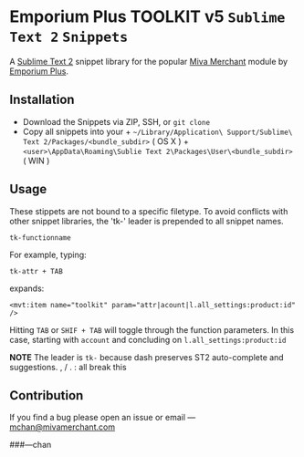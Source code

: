 Emporium Plus TOOLKIT v5 `Sublime Text 2` `Snippets`
=====================

A [Sublime Text 2](http://sublimetext.com/2) snippet library for the popular [Miva Merchant](http://mivamerchant.com) module by [Emporium Plus](http://emporiumplus.com).  

Installation
------------

* Download the Snippets via ZIP, SSH, or `git clone`
* Copy all snippets into your
		+ `~/Library/Application\ Support/Sublime\ Text 2/Packages/<bundle_subdir>` ( OS X )
		+ `<user>\AppData\Roaming\Sublie Text 2\Packages\User\<bundle_subdir>` ( WIN )

Usage
-----
These stippets are not bound to a specific filetype.  To avoid conflicts with other snippet libraries, the 'tk-' leader is prepended to all snippet names.

`tk-functionname`

For example, typing:

	tk-attr + TAB

expands:

	<mvt:item name="toolkit" param="attr|acount|l.all_settings:product:id" />

Hitting `TAB` or `SHIF + TAB` will toggle through the function parameters.  In this case, starting with `account` and concluding on `l.all_settings:product:id`

__NOTE__ The leader is `tk-` because dash preserves ST2 auto-complete and suggestions.  , / . : all break this

Contribution
------------

If you find a bug please open an issue or email —  [&#109;&#099;&#104;&#097;&#110;&#064;&#109;&#105;&#118;&#097;&#109;&#101;&#114;&#099;&#104;&#097;&#110;&#116;&#046;&#099;&#111;&#109;](&#109;&#099;&#104;&#097;&#110;&#064;&#109;&#105;&#118;&#097;&#109;&#101;&#114;&#099;&#104;&#097;&#110;&#116;&#046;&#099;&#111;&#109;)


###—chan